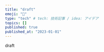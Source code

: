 ```yaml
---
title: "draft"
emoji: "🍣"
type: "tech" # tech: 技術記事 / idea: アイデア
topics: []
published: true 
published_at: "2023-01-01"
---
```


draft

